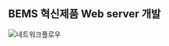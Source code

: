 ## BEMS 혁신제품 Web server 개발
![네트워크플로우](https://github.com/zyerin/Bems/assets/131842185/b077e866-b87f-45ba-a682-689e5ba975ae)
